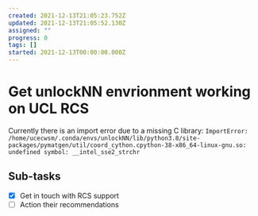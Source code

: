 ```yaml
---
created: 2021-12-13T21:05:23.752Z
updated: 2021-12-13T21:05:52.130Z
assigned: ""
progress: 0
tags: []
started: 2021-12-13T00:00:00.000Z
---
```


# Get unlockNN envrionment working on UCL RCS

Currently there is an import error due to a missing C library:
`ImportError: /home/ucecwsm/.conda/envs/unlockNN/lib/python3.8/site-packages/pymatgen/util/coord_cython.cpython-38-x86_64-linux-gnu.so: undefined symbol: __intel_sse2_strchr`

## Sub-tasks

- [x] Get in touch with RCS support
- [ ] Action their recommendations

